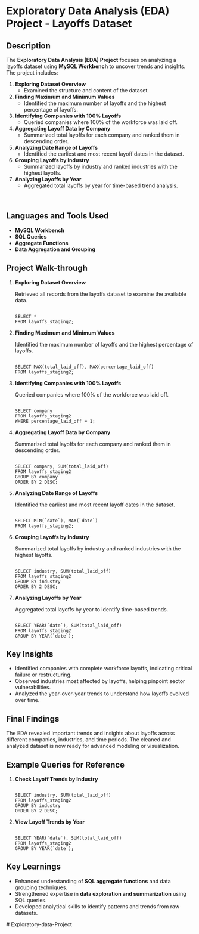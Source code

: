 <h1>Exploratory Data Analysis (EDA) Project - Layoffs Dataset</h1>

<h2>Description</h2>
The <b>Exploratory Data Analysis (EDA) Project</b> focuses on analyzing a layoffs dataset using <b>MySQL Workbench</b> to uncover trends and insights. The project includes:

<ol>
  <li><b>Exploring Dataset Overview</b>  
    <ul>
      <li>Examined the structure and content of the dataset.</li>
    </ul>
  </li>

  <li><b>Finding Maximum and Minimum Values</b>  
    <ul>
      <li>Identified the maximum number of layoffs and the highest percentage of layoffs.</li>
    </ul>
  </li>

  <li><b>Identifying Companies with 100% Layoffs</b>  
    <ul>
      <li>Queried companies where 100% of the workforce was laid off.</li>
    </ul>
  </li>

  <li><b>Aggregating Layoff Data by Company</b>  
    <ul>
      <li>Summarized total layoffs for each company and ranked them in descending order.</li>
    </ul>
  </li>

  <li><b>Analyzing Date Range of Layoffs</b>  
    <ul>
      <li>Identified the earliest and most recent layoff dates in the dataset.</li>
    </ul>
  </li>

  <li><b>Grouping Layoffs by Industry</b>  
    <ul>
      <li>Summarized layoffs by industry and ranked industries with the highest layoffs.</li>
    </ul>
  </li>

  <li><b>Analyzing Layoffs by Year</b>  
    <ul>
      <li>Aggregated total layoffs by year for time-based trend analysis.</li>
    </ul>
  </li>
</ol>

<br />

<h2>Languages and Tools Used</h2>

<ul>
  <li><b>MySQL Workbench</b></li>
  <li><b>SQL Queries</b></li>
  <li><b>Aggregate Functions</b></li>
  <li><b>Data Aggregation and Grouping</b></li>
</ul>

<h2>Project Walk-through</h2>

<ol>
  <li><b>Exploring Dataset Overview</b>
    <p>
      Retrieved all records from the layoffs dataset to examine the available data.
    </p>

<pre><code>
SELECT *
FROM layoffs_staging2;
</code></pre>
  </li>

  <li><b>Finding Maximum and Minimum Values</b>
    <p>
      Identified the maximum number of layoffs and the highest percentage of layoffs.
    </p>

<pre><code>
SELECT MAX(total_laid_off), MAX(percentage_laid_off)
FROM layoffs_staging2;
</code></pre>
  </li>

  <li><b>Identifying Companies with 100% Layoffs</b>
    <p>
      Queried companies where 100% of the workforce was laid off.
    </p>

<pre><code>
SELECT company 
FROM layoffs_staging2
WHERE percentage_laid_off = 1;
</code></pre>
  </li>

  <li><b>Aggregating Layoff Data by Company</b>
    <p>
      Summarized total layoffs for each company and ranked them in descending order.
    </p>

<pre><code>
SELECT company, SUM(total_laid_off)
FROM layoffs_staging2
GROUP BY company
ORDER BY 2 DESC;
</code></pre>
  </li>

  <li><b>Analyzing Date Range of Layoffs</b>
    <p>
      Identified the earliest and most recent layoff dates in the dataset.
    </p>

<pre><code>
SELECT MIN(`date`), MAX(`date`)
FROM layoffs_staging2;
</code></pre>
  </li>

  <li><b>Grouping Layoffs by Industry</b>
    <p>
      Summarized total layoffs by industry and ranked industries with the highest layoffs.
    </p>

<pre><code>
SELECT industry, SUM(total_laid_off)
FROM layoffs_staging2
GROUP BY industry
ORDER BY 2 DESC;
</code></pre>
  </li>

  <li><b>Analyzing Layoffs by Year</b>
    <p>
      Aggregated total layoffs by year to identify time-based trends.
    </p>

<pre><code>
SELECT YEAR(`date`), SUM(total_laid_off)
FROM layoffs_staging2
GROUP BY YEAR(`date`);
</code></pre>
  </li>
</ol>

<h2>Key Insights</h2>
<ul>
  <li>Identified companies with complete workforce layoffs, indicating critical failure or restructuring.</li>
  <li>Observed industries most affected by layoffs, helping pinpoint sector vulnerabilities.</li>
  <li>Analyzed the year-over-year trends to understand how layoffs evolved over time.</li>
</ul>

<h2>Final Findings</h2>
<p>
The EDA revealed important trends and insights about layoffs across different companies, industries, and time periods. The cleaned and analyzed dataset is now ready for advanced modeling or visualization.
</p>

<h2>Example Queries for Reference</h2>

<ol>
  <li><b>Check Layoff Trends by Industry</b>  
<pre><code>
SELECT industry, SUM(total_laid_off)
FROM layoffs_staging2
GROUP BY industry
ORDER BY 2 DESC;
</code></pre>
  </li>

  <li><b>View Layoff Trends by Year</b>  
<pre><code>
SELECT YEAR(`date`), SUM(total_laid_off)
FROM layoffs_staging2
GROUP BY YEAR(`date`);
</code></pre>
  </li>
</ol>

<h2>Key Learnings</h2>
<ul>
  <li>Enhanced understanding of <b>SQL aggregate functions</b> and data grouping techniques.</li>
  <li>Strengthened expertise in <b>data exploration and summarization</b> using SQL queries.</li>
  <li>Developed analytical skills to identify patterns and trends from raw datasets.</li>
</ul># Exploratory-data-Project
